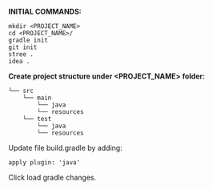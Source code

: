 

**INITIAL COMMANDS:**

```shell
mkdir <PROJECT_NAME>
cd <PROJECT_NAME>/
gradle init
git init
stree .
idea .
```

**Create project structure under <PROJECT_NAME> folder:**

```shell
└── src
    └── main
        └── java    
        └── resources
    └── test
        └── java    
        └── resources
```


Update file build.gradle by adding:
```shell
apply plugin: 'java'
```
Click load gradle changes. 
